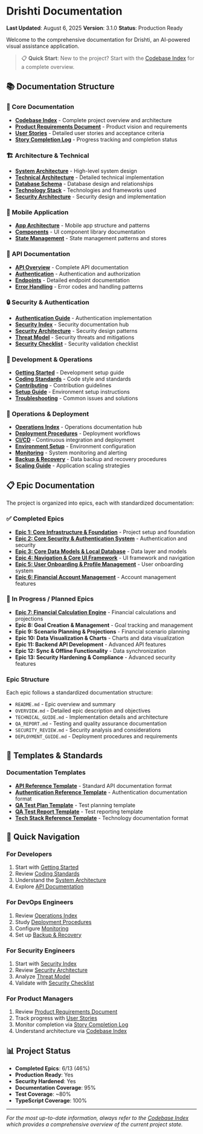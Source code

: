 # Drishti Documentation

**Last Updated**: August 6, 2025
**Version**: 3.1.0
**Status**: Production Ready

Welcome to the comprehensive documentation for Drishti, an AI-powered visual assistance application.

> 📋 **Quick Start**: New to the project? Start with the [Codebase Index](./CODEBASE_INDEX.md) for a complete overview.

## 📚 Documentation Structure

### 🎯 Core Documentation

- **[Codebase Index](./CODEBASE_INDEX.md)** - Complete project overview and architecture
- **[Product Requirements Document](./PRD.md)** - Product vision and requirements
- **[User Stories](./USER_STORIES.md)** - Detailed user stories and acceptance criteria
- **[Story Completion Log](./STORY_COMPLETION_LOG.md)** - Progress tracking and completion status

### 🏗️ Architecture & Technical

- **[System Architecture](./architecture/SYSTEM_ARCHITECTURE.md)** - High-level system design
- **[Technical Architecture](./architecture/TECHNICAL_ARCHITECTURE.md)** - Detailed technical implementation
- **[Database Schema](./architecture/DATABASE_SCHEMA.md)** - Database design and relationships
- **[Technology Stack](./architecture/TECH_STACK.md)** - Technologies and frameworks used
- **[Security Architecture](./architecture/SECURITY.md)** - Security design and implementation

### 📱 Mobile Application

- **[App Architecture](./mobile/APP_ARCHITECTURE.md)** - Mobile app structure and patterns
- **[Components](./mobile/COMPONENTS.md)** - UI component library documentation
- **[State Management](./mobile/STATE_MANAGEMENT.md)** - State management patterns and stores

### 🔌 API Documentation

- **[API Overview](./api/API_OVERVIEW.md)** - Complete API documentation
- **[Authentication](./api/AUTHENTICATION.md)** - Authentication and authorization
- **[Endpoints](./api/ENDPOINTS.md)** - Detailed endpoint documentation
- **[Error Handling](./api/ERROR_HANDLING.md)** - Error codes and handling patterns

### 🔒 Security & Authentication

- **[Authentication Guide](./authentication/AUTHENTICATION_GUIDE.md)** - Authentication implementation
- **[Security Index](./security/SECURITY_INDEX.md)** - Security documentation hub
- **[Security Architecture](./security/SECURITY_ARCHITECTURE.md)** - Security design patterns
- **[Threat Model](./security/THREAT_MODEL.md)** - Security threats and mitigations
- **[Security Checklist](./security/SECURITY_CHECKLIST.md)** - Security validation checklist

### 🚀 Development & Operations

- **[Getting Started](./development/GETTING_STARTED.md)** - Development setup guide
- **[Coding Standards](./development/CODING_STANDARDS.md)** - Code style and standards
- **[Contributing](./development/CONTRIBUTING.md)** - Contribution guidelines
- **[Setup Guide](./guides/SETUP_GUIDE.md)** - Environment setup instructions
- **[Troubleshooting](./guides/TROUBLESHOOTING.md)** - Common issues and solutions

### 🔧 Operations & Deployment

- **[Operations Index](./operations/OPERATIONS_INDEX.md)** - Operations documentation hub
- **[Deployment Procedures](./operations/DEPLOYMENT_PROCEDURES.md)** - Deployment workflows
- **[CI/CD](./deployment/CICD.md)** - Continuous integration and deployment
- **[Environment Setup](./deployment/ENVIRONMENT_SETUP.md)** - Environment configuration
- **[Monitoring](./operations/MONITORING.md)** - System monitoring and alerting
- **[Backup & Recovery](./operations/BACKUP_RECOVERY.md)** - Data backup and recovery procedures
- **[Scaling Guide](./operations/SCALING_GUIDE.md)** - Application scaling strategies

## 📋 Epic Documentation

The project is organized into epics, each with standardized documentation:

### ✅ Completed Epics

- **[Epic 1: Core Infrastructure & Foundation](./epics/epic1/)** - Project setup and foundation
- **[Epic 2: Core Security & Authentication System](./epics/epic2/)** - Authentication and security
- **[Epic 3: Core Data Models & Local Database](./epics/epic3/)** - Data layer and models
- **[Epic 4: Navigation & Core UI Framework](./epics/epic4/)** - UI framework and navigation
- **[Epic 5: User Onboarding & Profile Management](./epics/epic5/)** - User onboarding system
- **[Epic 6: Financial Account Management](./epics/epic6/)** - Account management features

### 🔄 In Progress / Planned Epics

- **[Epic 7: Financial Calculation Engine](./epics/epic7/)** - Financial calculations and projections
- **Epic 8: Goal Creation & Management** - Goal tracking and management
- **Epic 9: Scenario Planning & Projections** - Financial scenario planning
- **Epic 10: Data Visualization & Charts** - Charts and data visualization
- **Epic 11: Backend API Development** - Advanced API features
- **Epic 12: Sync & Offline Functionality** - Data synchronization
- **Epic 13: Security Hardening & Compliance** - Advanced security features

### Epic Structure

Each epic follows a standardized documentation structure:

- `README.md` - Epic overview and summary
- `OVERVIEW.md` - Detailed epic description and objectives
- `TECHNICAL_GUIDE.md` - Implementation details and architecture
- `QA_REPORT.md` - Testing and quality assurance documentation
- `SECURITY_REVIEW.md` - Security analysis and considerations
- `DEPLOYMENT_GUIDE.md` - Deployment procedures and requirements

## 📖 Templates & Standards

### Documentation Templates

- **[API Reference Template](./templates/API_REFERENCE.md)** - Standard API documentation format
- **[Authentication Reference Template](./templates/AUTHENTICATION_REFERENCE.md)** - Authentication documentation format
- **[QA Test Plan Template](./templates/QA_TEST_PLAN_TEMPLATE.md)** - Test planning template
- **[QA Test Report Template](./templates/QA_TEST_REPORT_TEMPLATE.md)** - Test reporting template
- **[Tech Stack Reference Template](./templates/TECH_STACK_REFERENCE.md)** - Technology documentation format

## 🎯 Quick Navigation

### For Developers

1. Start with [Getting Started](./development/GETTING_STARTED.md)
2. Review [Coding Standards](./development/CODING_STANDARDS.md)
3. Understand the [System Architecture](./architecture/SYSTEM_ARCHITECTURE.md)
4. Explore [API Documentation](./api/API_OVERVIEW.md)

### For DevOps Engineers

1. Review [Operations Index](./operations/OPERATIONS_INDEX.md)
2. Study [Deployment Procedures](./operations/DEPLOYMENT_PROCEDURES.md)
3. Configure [Monitoring](./operations/MONITORING.md)
4. Set up [Backup & Recovery](./operations/BACKUP_RECOVERY.md)

### For Security Engineers

1. Start with [Security Index](./security/SECURITY_INDEX.md)
2. Review [Security Architecture](./security/SECURITY_ARCHITECTURE.md)
3. Analyze [Threat Model](./security/THREAT_MODEL.md)
4. Validate with [Security Checklist](./security/SECURITY_CHECKLIST.md)

### For Product Managers

1. Review [Product Requirements Document](./PRD.md)
2. Track progress with [User Stories](./USER_STORIES.md)
3. Monitor completion via [Story Completion Log](./STORY_COMPLETION_LOG.md)
4. Understand architecture via [Codebase Index](./CODEBASE_INDEX.md)

## 📊 Project Status

- **Completed Epics**: 6/13 (46%)
- **Production Ready**: Yes
- **Security Hardened**: Yes
- **Documentation Coverage**: 95%
- **Test Coverage**: ~80%
- **TypeScript Coverage**: 100%

---

_For the most up-to-date information, always refer to the [Codebase Index](./CODEBASE_INDEX.md) which provides a comprehensive overview of the current project state._
